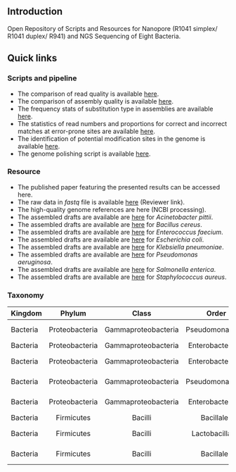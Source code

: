 ## Introduction

Open Repository of Scripts and Resources for Nanopore (R1041 simplex/ R1041 duplex/ R941) and NGS Sequencing of Eight Bacteria.



## Quick links

### Scripts and pipeline

- The comparison of read quality is available [here](https://github.com/lrslab/Bacteria-Multisequencing/tree/main/code/read_quality).
- The comparison of assembly quality is available [here](https://github.com/lrslab/Bacteria-Multisequencing/tree/main/code/genome_assembly).
- The frequency stats of substitution type in assemblies are available [here](https://github.com/lrslab/Bacteria-Multisequencing/tree/main/code/mismatch_fre).
- The statistics of read numbers and proportions for correct and incorrect matches at error-prone sites are available [here](https://github.com/lrslab/Bacteria-Multisequencing/tree/main/code/modification_test).
- The identification of potential modification sites in the genome is available [here](https://github.com/lrslab/Hammerhead).
- The genome polishing script is available [here](https://github.com/lrslab/Hammerhead/tree/main/Duplex_polishing).



### Resource

- The published paper featuring the presented results can be accessed here.
- The raw data in *fastq* file is available [here](https://dataview.ncbi.nlm.nih.gov/object/PRJNA980403?reviewer=nm3jupm7mho19rrbhoborf8ec2) (Reviewer link).
- The high-quality genome references are here (NCBI processing).
- The assembled drafts are available are [here](https://figshare.com/s/32dd2eb0f16e31a1dd2f) for *Acinetobacter  pittii*.
- The assembled drafts are available are [here](https://figshare.com/s/804637fed3ad7f6d5a9c) for *Bacillus  cereus*.
- The assembled drafts are available are [here](https://figshare.com/s/f0c05b7de5340f7d61a3) for *Enterococcus  faecium*.
- The assembled drafts are available are [here](https://figshare.com/s/db4681817ea86477c67a) for *Escherichia  coli*.
- The assembled drafts are available are [here](https://figshare.com/s/168c1217d8c9c6c61ed0) for *Klebsiella pneumoniae*.
- The assembled drafts are available are [here](https://figshare.com/s/14e6f7004443ce8e5bf8) for *Pseudomonas  aeruginosa*.
- The assembled drafts are available are  [here](https://figshare.com/s/6a99c108b21fd0c74d3c) for *Salmonella  enterica*.
- The assembled drafts are available are [here](https://figshare.com/s/85a579eaa45fb4ddf20e) for *Staphylococcus  aureus*.



### Taxonomy

| Kingdom   |     Phylum     |        Class        |      Order       |       Family       |     Genes      |         Species          |
| -------- | :------------: | :-----------------: | :--------------: | :----------------: | :------------: | :----------------------: |
| Bacteria | Proteobacteria | Gammaproteobacteria | Pseudomonadales  |   Moraxellaceae    | Acinetobacter  |  *Acinetobacter pittii*  |
| Bacteria | Proteobacteria | Gammaproteobacteria | Enterobacterales | Enterobacteriaceae |  Escherichia   |    *Escherichia coli*    |
| Bacteria | Proteobacteria | Gammaproteobacteria | Enterobacterales | Enterobacteriaceae |   Klebsiella   | *Klebsiella pneumoniae*  |
| Bacteria | Proteobacteria | Gammaproteobacteria | Pseudomonadales  |  Pseudomonadaceae  |  Pseudomonas   | *Pseudomonas aeruginosa* |
| Bacteria | Proteobacteria | Gammaproteobacteria | Enterobacterales | Enterobacteriaceae |   Salmonella   |  *Salmonella enterica*   |
| Bacteria |   Firmicutes   |       Bacilli       |    Bacillales    |    Bacillaceae     |    Bacillus    |    *Bacillus  cereus*    |
| Bacteria |   Firmicutes   |       Bacilli       | Lactobacillales  |  Enterococcaceae   |  Enterococcus  |  *Enterococcus faecium*  |
| Bacteria |   Firmicutes   |       Bacilli       |    Bacillales    | Staphylococcaceae  | Staphylococcus | *Staphylococcus aureus*  |




